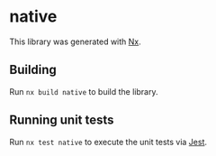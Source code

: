 # native

This library was generated with [Nx](https://nx.dev).

## Building

Run `nx build native` to build the library.

## Running unit tests

Run `nx test native` to execute the unit tests via [Jest](https://jestjs.io).
